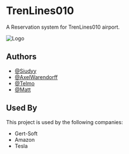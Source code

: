 
# TrenLines010

A Reservation system for TrenLines010 airport.


![Logo](https://media.discordapp.net/attachments/1306367941020880956/1306367971639427163/output.jpg?ex=673da9bb&is=673c583b&hm=16046e1d16a693096f8d091d0ddb09d5bcfb84c94399b6e3b4e2a50e0767d25c&=&format=webp)


## Authors

- [@Siudyy](https://github.com/Siudyy)
- [@AxelWarendorff](https://github.com/AxelWarendorff)
- [@Telmo](https://github.com/Telmo-Claro)
- [@Matt](https://github.com/oomatt)


## Used By

This project is used by the following companies:

- Gert-Soft
- Amazon
- Tesla

